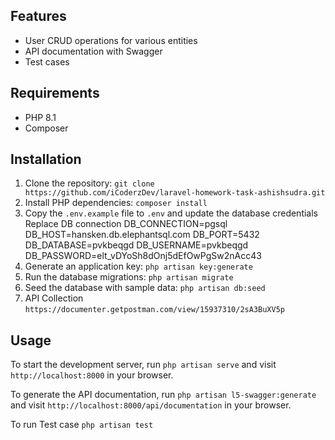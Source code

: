 ## Features
- User CRUD operations for various entities
- API documentation with Swagger
- Test cases

## Requirements

- PHP 8.1
- Composer

## Installation

1. Clone the repository: `git clone https://github.com/iCoderzDev/laravel-homework-task-ashishsudra.git`
2. Install PHP dependencies: `composer install`
3. Copy the `.env.example` file to `.env` and update the database credentials
    Replace DB connection
    DB_CONNECTION=pgsql
    DB_HOST=hansken.db.elephantsql.com
    DB_PORT=5432
    DB_DATABASE=pvkbeqgd
    DB_USERNAME=pvkbeqgd
    DB_PASSWORD=elt_vDYoSh8dOnj5dEfOwPgSw2nAcc43
4. Generate an application key: `php artisan key:generate`
5. Run the database migrations: `php artisan migrate`
6. Seed the database with sample data: `php artisan db:seed`
7. API Collection `https://documenter.getpostman.com/view/15937310/2sA3BuXV5p`


## Usage

To start the development server, run `php artisan serve` and visit `http://localhost:8000` in your browser.

To generate the API documentation, run `php artisan l5-swagger:generate` and visit `http://localhost:8000/api/documentation` in your browser.

To run Test case  `php artisan test`

